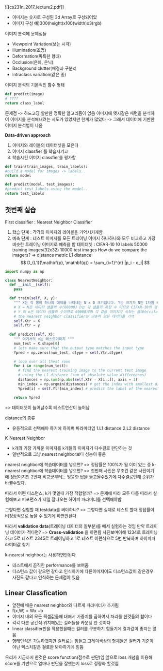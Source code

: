 ![[cs231n_2017_lecture2.pdf]]
- 이미지는 숫자로 구성된 3d Array로 구성되어있
- 이미지 구성 예)300(height)x100(width)x3(rgb)

이미지 분석에 문제점들
- Viewpoint Variation(보는 시각)
- Illumination(조명)
- Deformation(독특한 형태)
- Occlusion(은폐, 은닉)
- Background clutter(배경과 구분x)
- Intraclass variation(같은 종)

이미지 분석의 기본적인 함수 형태
```python
def predict(image)
# ????
return class_label
```
문제점 -> 하드코딩 할만한 명확한 알고리즘이 없음
이미지에 엣지같은 패턴을 분석하여 이미지를 분석해내려는 시도가 있었지만 한계가 많았다 
-> 그래서 데이터에 기반한 이미지 분석법이 나옴

**Data-driven approach**
1. 이미지와 레이블의 데이터셋을 모은다
2. 이미지 classfier 를 학습시키고
3. 학습시킨 이미지 classfier를 평가함
```python
def train(train_images, train_labels):
#build a model for images -> labels..
return model

def predict(model, test_images):
#predict test_labels using the model..
return test_labels
```
## 첫번째 실습
First classifier : Nearest Neighbor Classifier
1. 학습 단계 : 각각의 이미지와 레이블을 기억시키게함
2. 예측 단계 : 테스트 이미지를 모든 트레이닝 이미지 하나하나와 모두 비교하고 가장 비슷한 트레이닝 이미지로 예측을 함
데이터셋 : CIFAR-10
10 labels
50000 training images(32x32)
10000 test images
How do we compare the imagers? => distance metric
L1 distance
$$ D_{L1}(\mathbf{p}, \mathbf{q}) = \sum_{i=1}^{n} |p_i - q_i| $$
```python
import numpy as np

class NearestNeighbor:
  def __init__(self):
    pass

  def train(self, X, y):
    """ X는 각 행이 하나의 예제를 나타내는 N x D 크기입니다. Y는 크기가 N인 1차원 배열입니다 """
    # X = N은 데이터 샘플의 수(60000) D는 각 샘플의 특징 수 이므로 CIFAR-10의 경우 각 이미지는 32x32 픽셀이고 3개의 채널을 가지므로 D = 32*32*3
    # Y 의 n은 데이터 샘플의 수이므로 60000개며 각 값을 이미지가 속하는 클래스(cifar-10의 경우) 0~9까지의 정수를 나타낸다.
    # the nearest neighbor classifier는 단순히 모든 데이터를 기억
    self.Xtr = X
    self.Ytr = y
  
  def predict(self, X):
    """ 여기서의 x는 테스트이미지 """
    num_test = X.shape[0]
    # lets make sure that the output type matches the input type
    Ypred = np.zeros(num_test, dtype = self.Ytr.dtype)

    # loop over all thest rows
    for i in range(num_test):
      # find the nearest training image to the current test image
      # using the L1 distance (sum of absolute value differences)
      distances = np.sum(np.abs(self.Xtr - X[i,:]), axis = 1)
      min_index = np.argmin(distances) # get the index with smallest distance
      Ypred[i] = self.Ytr[min_index] # predict the label of the nearest example

    return Ypred
```
=> 데이터셋이 늘어날수록 테스트연산이 늘어남

distance의 종류
- 유동적으로 선택해야 하기에 하이퍼 파라미터임
1.L1 distance
2.L2 distance

K-Nearest Neighbor
- k개의 가장 가까운 이미지를 k개들의 이미지가 다수결로 판단하는 것
- 일반적으로 그냥 nearest neighbor보다 성능이 좋음

nearest neighbor에 학습데이터를 넣으면?
=> 정답률은 100%가 됨 이미 있는 중
k-nearest neighbor에 학습데이터를 넣으면?
=> 첫번째 사진은 무조건 같은 사진이기에 정답이지만 2번째 비교군부터는 엉뚱한 답을 들고올수있기에 다수결로인해 순위가 바뀔수있다.

따라서 어떤 디스턴스, k가 몇일때 가장 적합할까?
=> 문제에 따라 모두 다름 따라서 실험해보고 퍼포먼스가 제일 잘나오는 하이퍼 파라미터를 선택해야함

그렇다면 실험할 때 testdata를 써야하나?
=> 그렇다면 실제로 테스트 할때 정답률이 비정상적으로 높을 수 있기에 하면안된다

따라서 **validation data**(트레이닝 데이터의 일부분)를 떼서 실험하는 것임
만약 트레이닝 데이터가 적다면?
=> **Cross-validation** 을 하면됨
사진보며이해 1234로 트레이닝하고 5로 테스트
2345로 트레이닝하고 1로 테스트 이런식으로 5번 반복하며 하이퍼파라미터값 찾기

k-nearest neighbor는 사용하면안된다
- 테스트에서 끔직한 performance를 보여줌
- 디스턴스 값이 같으면 같다고 인식하기에 다른이미지여도 디스턴스값이 같은경우 사진도 같다고 인식하는 문제점이 있음

##  Linear Classfication
- 앞전에 배운 nearest neighbor와 다르게 파라미터가 추가됨
- f(x,W) = Wx +b
- 이미지 내의 모든 픽셀값들에 대해서 가중치를 곱하여서 처리를 한것들의 합이다
- 각각 다른 공간적 위치에있는 컬러들을 카운팅 한 것이다
- linear classifier만을 적용했을때는 컬러를 구분하기 힘들기에 결과값이 좋지는 않음
- 형태인식은 가능하겟지만 컬러로는 힘들고 그레이색상의 형체들은 컬러가 기준이 아닌 텍스처같은 걸로만 봐야하기에 힘듬 

우리가 지금까지 한것은 score function(점수로 판단)임 앞으로 loss 개념을 이용해 score를 기반으로 얼마나 판단을 잘햇는지 loss로 정량화 할것임

